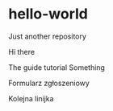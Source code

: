 # hello-world
Just another repository

Hi there

The guide tutorial
Something

Formularz zgłoszeniowy

Kolejna linijka
